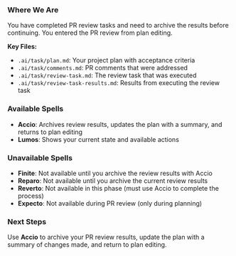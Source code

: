 ### Where We Are
You have completed PR review tasks and need to archive the results before continuing. You entered the PR review from plan editing.

**Key Files:**
- `.ai/task/plan.md`: Your project plan with acceptance criteria
- `.ai/task/comments.md`: PR comments that were addressed
- `.ai/task/review-task.md`: The review task that was executed
- `.ai/task/review-task-results.md`: Results from executing the review task

### Available Spells
- **Accio**: Archives review results, updates the plan with a summary, and returns to plan editing
- **Lumos**: Shows your current state and available actions

### Unavailable Spells
- **Finite**: Not available until you archive the review results with Accio
- **Reparo**: Not available until you archive the current review results
- **Reverto**: Not available in this phase (must use Accio to complete the process)
- **Expecto**: Not available during PR review (only during planning)

### Next Steps
Use **Accio** to archive your PR review results, update the plan with a summary of changes made, and return to plan editing.